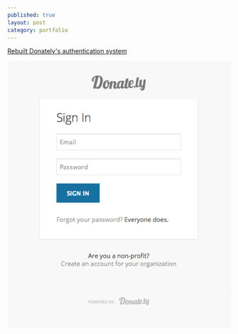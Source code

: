 ```yaml
---
published: true
layout: post
category: portfolio
---
```


[Rebuilt Donately's authentication system](/portfolio/dntly-auth)

<!--more-->

![Donately Authentication](/images/dntly-auth.png)